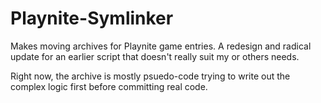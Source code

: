 # Playnite-Symlinker
Makes moving archives for Playnite game entries.  A redesign and radical update for an earlier script that doesn't really suit my or others needs.

Right now, the archive is mostly psuedo-code trying to write out the complex logic first before committing real code.
